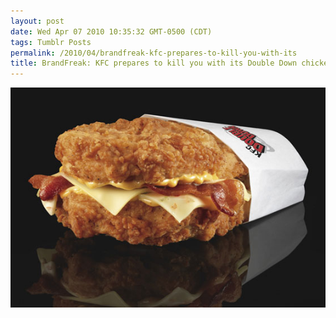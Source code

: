 ```yaml
---
layout: post
date: Wed Apr 07 2010 10:35:32 GMT-0500 (CDT)
tags: Tumblr Posts
permalink: /2010/04/brandfreak-kfc-prepares-to-kill-you-with-its
title: BrandFreak: KFC prepares to kill you with its Double Down chicken sandwich
---
```


![](/public/assets/tumblr/tumblr_l0ijb8YZGw1qa4klho1_1280.jpg)
